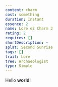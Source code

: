 ```yaml
---
content: charm
cost: something
duration: Instant
essence: 2
name: Lore e2 Charm 3
rating: 2
requires: []
shortDescription: ~
splat: Second Sunrise
tags: []
trait: Lore
tree: Archaeologist
type: Simple
---
```


Hello **world**!
